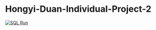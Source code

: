 # Hongyi-Duan-Individual-Project-2

[![SQL Run](https://github.com/nogibjj/Hongyi-Duan-Complex-SQL/actions/workflows/hello.yml/badge.svg)](https://github.com/nogibjj/Hongyi-Duan-Complex-SQL/actions/workflows/hello.yml)



